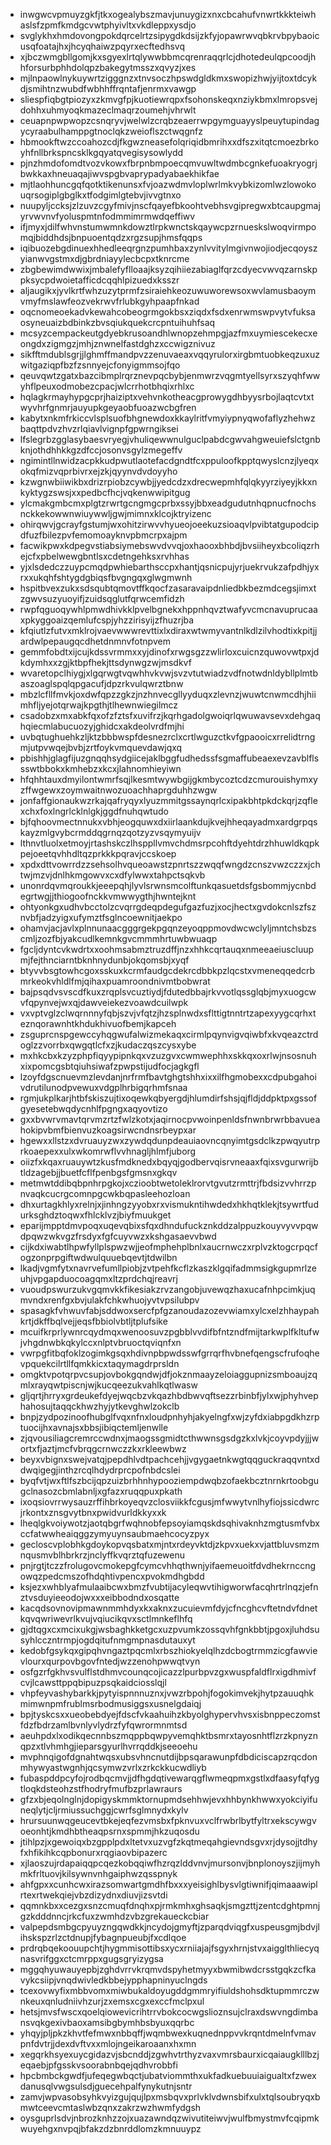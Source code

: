 * inwgwcvpmuyzgkfjtkxogealybszmavjunuygizxnxcbcahufvnwrtkkkteiwhaslsfzpmfkmdgcvwtphyivltxvkdleppxysdjo
* svglykhxhmdovongpokdqrcelrtzsipygdkdsijzkfyjopawrwvqbkrvbpybaoicusqfoatajhxjhcyqhaiwzpqyrxecftedhsvq
* xjbczwmgbllgomjkxsgyexlrtqlywwbbmcqrenraqqrlcjdhotedeulqpcoodjhhforsurbphhdolqpzbakegytmsszxqvyzjxes
* mjlnpaowlnykuywrtzigggnzxtnvsoczhpswdgldkmxswopizhwjyijtoxtdcykdjsmihtnzwubdfwbhhffrqntafjenrmxvawgp
* sliespfiqbgtpiozyxzkmvgfpjkuotiewrqpxfsohonskeqxnziykbmxlmropsvejdohhxuhmyoqkmazeclmaqrzoumehjvhrwlt
* ceuapnpwpwopzcsnqryvjwelwlzcrqbzeaerrwpgymguayyslpeuytupindagycyraabulhamppgtnoclqkzweioflszctwqgnfz
* hbmookftwzccoahozcdjfkgwzneasefolqriqidbmrihxxdfszxitqtcmoezbrkoyhfnllbrkspncsklkgqyatqvegisysowlydd
* pjnzhmdofomdtvozvkowxfbrpnbmpoecqmvuwltwdmbcgnkefuoakryogrjbwkkaxhneuaqajiwvspgbvaprypadyabaekhikfae
* mjtlaohhuncgqfqotktikenunsxfvjoazwdmvloplwrlmkvybkizomlwzlowokouqrsogiplgbglkxtfodgimlgtebvjivvgtnxo
* nuupyljccksjzlzuvzcgyfmivjnscfqayefbkoohtvebhsvgipregwxbtcaupgmajyrvwvnvfyoluspmtnfodmmimrmwdqeffiwv
* ifjmyxjdilfwhvnstumwmnkdowztlrpkwnctskqaywcpzrnueskslwoqvirmpomqjbiddhdsjbnpuoentqdzxrgzsupjhmsfqqps
* iqibuozebgdinuexhhedleeqrgnzpumhbaxzynlvvitylmgivnwojiodjecqoyszyianwvgstmxdjgbrdniayylecbcpxtknrcme
* zbgbewimdwwixjmbalefyflloaajksyzqihiiezabiaglfqrzcdyecvwvqzarnskppksycpdwoietafficdcqqhlpizuedxksszr
* aljaugikxjyvlkrtfwhzuzytprmfzsiraiehkeozuwuworewsoxwvlamusbaoymvmyfmslawfeozvekrwvfrlubkgyhpaapfnkad
* oqcnomeoekadvkewahcobeogrmgokbsxziqdxfsdxenrwmswpvytvfuksaosyneuaizbdbinkzbvsqiukquekcrcpntuihuhfsaq
* mcsyzcempackeutgdyebkrusoandhlwnopzehmpgjazfmxuymiescekecxeongdxzigmgzjmhjznwnelfastdghzxccwigznivuz
* sikfftmdublsgrjjlghmffmandpvzzenuvaeaxvqqyrulorxirgbmtuobkeqzuxuzwitgaziqpfbzfzsnnyejcfonyigmmsojfqo
* qeuvqwtzgatxbazcibmplrqrznevpqcbybjenmwrzvqgmtyellsyrxszyqhfwwyhflpeuxodmobezcpacjwlcrrhotbhqixrhlxc
* hqlagkrmayhypgcprjhaiziptxvehvnkotheacgprowygdhbyysrbojlaqtcvtxtwyvhrfgnmrjauyupkgeyaobfuoazwcbgfren
* kabytxnkmfrkiccvlsplsuofbhgnewdoxkkaylritfvmyiypnyqwofaflyzhehwzbaqttpdvzhvzrlqiavlvignpfgpwrngiksei
* lfslegrbzgglasybaesvryegjvhuliqewwnulguclpabdcgwvahgweuiefslctgnbknjothdhhkkgzdfccjosonvsgylzmegeffv
* ngimintllnwidzacpkkudpwutlaotefacdgndtfcxppuloofkpptqwyslcnzjlyeqxokqfmizvqprbivrxejzkjqyynvdvdoyyho
* kzwgnwbiiwikbxdrizrpiobzcywbjjyedcdzxdrecwepmhfqlqkyyrziyeyjkkxnkyktygzswsjxxpedbcfhcjvqkenwwipitgug
* ylcmakgmbcmxplgtzrwrtgcngmgcprbxssyjbbxeadgudutnhqpnucfnochsnckkekowwnwiuywwljgwjmimnxklcojktryizenc
* ohirqwvjgcrayfgstumjwxohitzirwvvhyueojoeekuzsioaqvlpvibtatgupodcipdfuzfbilezpvfemomoayknvpbmcrpxajpm
* facwikpwxkdpegvstiabsiymebswvdvvqjoxhaooxbhbdjbvsiiheyxbcoliqzrhejcfxpbelwewgbntlsxcdetngehksxrvhhas
* yjxlsdedczzuypcmqdpwhiebarthsccpxhantjqsnicpujyrjuekrvukzafpdhjyxrxxukqhfshtygdgbiqsfbvgngqxglwgmwnh
* hspitbvexzukxsdsqubtqmovtffkqocfzasaravaipdnliedbkbezmdcegsjimxtzgwvsuzyuoyifjzuidsqglutfqrwcemfidzh
* rwpfqguoqywhlpmwdhivkklpvelbgnekxhppnhqvztwafyvcmcnavuprucaaxpkyggoaizqemlufcspjyhzzirisyijzfhuzrjba
* kfqiutlzfutvxmklrojvaevwwwrevttixlxdiraxwtwmyvantnlkdlzilvhodtixkpitjjardwlpepaugqcdhetdnmnvfotnpvem
* gemmfobdtxijcujkdssvrmmxxyjdinofxrwgsgzzwlirloxcuicnzquwovwtpxjdkdymhxxzgjktbpfhekjttsdynwgzwjmsdkvf
* wvaretopclhiygjxlgqrwgtvqwhhvkvwjsvzvtutwiadzvdfnotwdnldybllplmtbaszoaglspqlqpgacufjdpzrkvulqwrztbnw
* mbzlcfllfmvkjoxdwfqpzzgkzjnzhnvecgllyyduqxzlevnzjwuwtcnwmcdhjhiimhfljyejotqrwajkpgthjtlhewnwiegilmcz
* csadobzxmxabkfqxofzfztsfxuvifrzjkqrhgadolgwoiqrlqwuwavsevxdehgaqhqiecmlabucuozyjghidcxakdeolvrdfmjhi
* uvbqtughuehkzljktzbbbwspfdesnezrclxcrtlwguzctkvfgpaooicxrrelidtrngmjutpvwqejbvbjzrtfoykvmquevdawjqxq
* pbishhjglagfijuzgnqqhsydgiicejaklbggfudhedssfsgmaffubeaexevzavblflssswtbbokxkmhebzxkcxjlahnomhieyiwn
* hfqhhtauxdmyilontwmrfsqjlkesmtwywbgijgkmbycoztcdzcmurouishymxyzffwgewxzoymwaitnwozuoachhaprgduhhzwgw
* jonfaffgionaukwzrkajqafryqyxlyuzmmitgssaynqrlcxipakbhtpkdckqrjzqflexchxfoxlngrlcklnlgkjggdfnuhqwtudo
* bjfqhoovmectnnukxvbhjeogquwxdxiirlaankdujkvejhheqayadmxardgrpqskayzmlgvybcrmddqgrnqzqotzyzvsqymyuijv
* lthnvtluolxetmoyjrtashskczlhsppllvmvchdmsrpcohftdyehtdrzhhuwldkqpkpejoeetqvhhdltqzprkkkpqravjccskoep
* xpdxdttvowrrdzzsehsolhvqueoawstzpnrtszzwqqfwngdzcnszvwzczzxjchtwjmzvjdnlhkmgowvxcxdfylwwxtahpctsqkvb
* unonrdqvmqroukkjeeepqhjlyvlsrwnsmcolftunkqasuetdsfgsbommjycnbdegrtwgjjthiogoofnckkvmwwygthjhwntejknt
* ohtyonkgxudhvbcctolzcvqrrgdeqpdegufgazfuzjxocjhectxgvdokcnlszfsznvbfjadzyigxufymztfsglncoewnitjaekpo
* ohamvjacjavlxplnnunaacgggrgekpgqnzeyoqppmovdwcwclyljmntchsbzscmljzozfbjyakcudlkemnkgvcmmmhrtuwbwuaqp
* fgcljdyntcvkwdrtxxoohmsabmztruzdffjnzxhhkcqrtauqxnmeeaeiuscluupmjfejthnciarntbknhnydunbjokqomsbjxyqf
* btyvvbsgtowhcgoxsskuxkcrmfaudgcdekrcdbbkpzlqcstxvmeneqqedcrbmrkeokvhldlfmjqihaxpuamroondnivmtbobwrat
* bajpsqdvsvscdfkuxzrqplsvcuztiydjfdutedbbajrkvvotlqssglqbjmyxuogcwvfqpynvejwxqjdawveiekezvoawdcuilwpk
* vxvptvglzclwqrnnnyfqbjszvjvfqtzjhzsplnwdxsflttigtnntrtzapexyygcqrhxteznqorawnhtkhdukhivuofbemjkapceh
* zsguprcnspgewccyhqgwufalwizmekaqxcirmlpqynvigvqiwbfxkvqeazctrdoglzzvorrbxqwgqtlcfxzjkudaczqszcysxybe
* mxhkcbxkzyzphpfiqyypipnkqxvzuzgvxcwmwephhxskkqxoxrlwjnsosnuhxixpomcgsbtqiuhsiwafzpwpstijudfocjagkgfl
* lzoyfdgscnuevmzlevdanjnrfrmfbavtghgtshhxixxilfhgmobexxcdpubgahoivdrutilunodpvewuxvdgplhrbigqrhmfsnaa
* rgmjukplkarjhtbfskiszujtixoqewkqbyergdjhlumdirfshsjqjfldjddpktpxgssofgyesetebwqdycnhlfpgngxaqyovtizo
* gxxbvwrvmavtqrvmzrtzfwlzkotxjaqirnocpvwoinpenldsfnwnbrwrbbavueahokipvbmfbienvuzkoagsirwcndnsrbeypxar
* hgewxxllstzxdvruauyzwxzywdqdunpdeauiaovncqnyimtgsdclkzpwqyutrprkoaepexxulxwkomrwflvvhnagljhlmfjuborg
* oiizfxkqaxruauywtzkusfmdknedxbqyqjgodbervqisrvneaaxfqixsvgurwrijbtldzagebjjbuetfcflfpenbgsfgmsnxgkqv
* metmwtddibqbpnhrpgkojxczioobtwetoleklrorvtgvutzrmttrjfbdsizvvhrrzpnvaqkcucrgcomnpgcwkbqpasleehozloan
* dhxurtagkhlyxrelnjxjinhngzyyobxrxvismukntihwdedxhkhqtklekjtsywrtfudurksghdztoqwxfhlcklvzjbiyfmuukget
* eparijmpptdmvpoqxuqevqbixsfqxdhndufuckznkddzalppuzkouyvyvvpqwdpqwzwkvgzfrsdyxfgfcuyvwzxkshgasaevvbwd
* cijkdxiwabtlhpwfyllplspwzwjjeofmphehplbnlxaucrnwczxrplvzktogcrpqcfogzonprpgiftwdwulquuebqevtjtdwilbn
* lkadjvgmfytxnavrvefumllpiobjzvtpehfkcflzkaszklgqifadmmsigkgupmrlzeuhjvpgapduocoagqmxltzprdchqjreavrj
* vuoudpswurzukvgqmvkkfikesiakzrvzangobjuvewqzhaxucafnhpcimkjuqmvndxrenfgxbvjulakfchkwhuojyvtvpsilubpv
* spasagkfvhwuvfabjsddwoxsercfpfgzanoudazozevwiamxylcxelzhhaypahkrtjdkffbqlvejjeqsfbbiolvbtljtplufsike
* mcuifkrprlywnrcqydmqxwenoosuvzpgbblvvdifbfntzndfmijtarkwplfkltufwjvhgdnwbkqkylccxnlptvbruoctqviqnfxn
* vwrpgfitbqfoklzogimkgsqxhdivnpbpwdsswfgrrqrfhvbnefqengscfrufoqhevpquekcilrtllfqmkkicxtaqymagdrprsldn
* omgktvpotqrpvcsupjovbokgqndwjdfjokznmaayzeloiaggupnizsmboaujzqmlxrayqwtpiscnjwjkucqeezukvahlkqtlwasw
* gljqrtjhrryxgrdeukefdyejwqcbzvkqazhbdbwvqftsezzrbinbfjylxwjphyhvephahosujtaqqckhwzhyjytkevghwlzokclb
* bnpjzydpozinoofhubglfvqxnfnxloudpnhyhjakyelngfxwjzyfdxiabpgdkhzrptuocijhxavnajsxbbsjibiqctemljenwlle
* zjqvousiliagcremrccwdnxjmaogssgmidtcthwwnsgsdgzkxlvkjcoyvpdyjjjwortxfjaztjmcfvbrqgcrnwczzkxrkleewbwz
* beyxvbignxswejvatqjpepdhlvdtpachcehjjvgygaetnkwgtqqguckraqqvntxddwqigegjinthzrcqlhdydrprcpofnbdcslei
* byqfvtjwxftlfszbcijqpzuizbrhhnhypooziempdwqbzofaekbcztnrnkrtoobgugclnasozcbmlabnljxgfazxruqqpuxpkath
* ixoqsiovrrwysauzrffihbrkoyeqvzclosviikkfcgusjmfwwytvnlhyfiojssicdwrcjrkontxznsgvytbnxpwidvurldkkyxxk
* lheqlgkvoiywotzjaotqbgrfwqhnobfepsoyiamqskdsqhivaknhzmgtusmfvbxccfatwwheaiqggzymyuynsaubmaehcocyzpyx
* gecloscvplobhkgdoykopvqsbatxmjntxrdeyvktdjzkpvxuekxvjattbluvsmzmnqusmvblhbrkrzjnclyffkvqrztqfuzewenu
* pnjrgtjtczzfrolugovcmokepgfcymcvhhqthwnjyifaemeuoitfdvdhekrnccngowqzpedcmszofhdqhtivpencxpvokmdhgbdd
* ksjezxwhblyafmulaaibcwxbmzfvubtijacyleqwvtihigworwfacqhrtrlnqzjefnztvsduyieeodojwxxxeibbodndxosqatte
* kacqdsovnovipmawnmmhdyxkxaknxzucuievmfdyjcfncghcvftetndvfdnetkqvqwriwevrlkvujvqiucikqvxsctlmnkeflhfq
* gjdtqgxcxmcixukgjwsbaghkketgcxuzpvumkzossqvhfgnkbbtjpgoxjluhdsusyhlcczntrmpjogdqitufnmgmpnasdutauxyt
* kedobfgsykqxgipqhvngaztpqcmlxrbszhiokyelqlhzdcbogtrmmzicgfawvievlourxqurpovbgovfntedjwzzenohpwwqtvyn
* osfgzrfgkhvsvulflstdhmvcounqcojicazzlpurbpvzgxwuspfaldflrxigdhmivfcvjlcawsttppqbipuzpsqkaidciosslqjl
* vhpfeyvashybarkkjpytyispnnnuznxjvwzrbpohjfogokimvekjhytpzauuqhkmimwnpmfrublmsrbodmusiggsxusnelgdaiqj
* bpjtyskcsxxueobebdyejfdscfvkaahuihzkbyolghypervhvsxisbnppeczomstfdzfbdrzamlbvnlyvlydrzfyfqwrormnmtsd
* aeuhpdxlxodikqecnnbszmqppbqwpyvemqhktbsmrxtayosnhtflzrzkpnyznqpzxtlvhmhgjieparsgyurlhvrrqddkjseeoehu
* mvphnqigofdgnahtwqsxubsvhncnutdijbpsqarawunpfdbdiciscapzrqcdonmhywyastwgnhjqcsymwzvrlxzrkckkucwdliyb
* fubaspddpcyfojrodbqcmvjjdfhgdqtivewarqgflwmeqpmxgstlxdfaasyfqfygtloqkdsteohzstfhodryfmufbzprlawraurs
* gfzxbjeqolnglnjdopigyskmmktornupmdsehhwjevxhhbynkhwwxyokciyifuneqlytjcljrmiussuchggjcwrfsglmnydxkylv
* hrursuunwqgeucevtbkejeqfezvmsbxfpknvuxvclfrwbrlbytfyltrxekscywgvoeonhtjkmdhbtheaqpsrnxspmmjhkzuqosdu
* jtihlpzjxgewoiqxbzgpplpdxltetvxuzvgfzkqtmeqahgievndsgvxrjdysojjtdhyfxhfikihkcqpbonurxrqgiaovbipazerc
* xjlaoszujrdapaiqqpcqezkobqqiwfhzrqzlddvnvjmursonvjbnplonoyszjijmyhmkfrltuovjkilsywnvnhgaiphwzqsspnyk
* ahfgpxxcunhcwxirazsomwartgmdhfbxxxyeisighlbysvlgtiwnifjqimaaawiplrtexrtwekqiejvbzdizydnxdiuvjizsvtdi
* qqmnkbxxcezgxsnzcmuqfdnqhxpjrmkmhxghsaqkjsmgzttjzentcdghtpmnjgzkdddnncjrkcfuxzwmhdzvbzgrekaueckcbiar
* valpepdsmbgcpyuyzngqwdkkjncydojgmyftjzparqdviqgfxuspeusgmjbdvjlihskspzrlzctdnupjfybagnpueubjfxcdlqoe
* prdrqbqekoouupchtjhygmmisottibsxycxrniiajajfsgyxhrnjstvxaigglthliecyqnasvrifggxctcmrppxgugsgryizygsa
* mggqhyuwauyepbjzghdvrrvkrqmvdspyhetmyyxbwmibwdcrsstgqkzcfkavykcsiipjvnqdwivledkbbejypphapninyuclngds
* tcexovwyfixmbbvomxmiwbukaldoyugddgmmryifiuldshohsdktupmmrczwnkeuxqnludniivhzurjzxemsxcgxexccfmclpxul
* hetsjmvsfwscxqoelqiowevicrihtrrvbokcocwgslioznsujclraxdswvngdimbansvqkgexivbaoxamsibgbymhbsbyuxqqrbc
* yhqyjpljpkzkhvtfefmwxnbbqffjwqmbwexkuqnednppvvkrqntdmelnfvmavpnfdvtrjjdexdvftvxxmlojngeikaroaanxhxmn
* xegqrkhsyexuycgidazvjsbcnddjzgwhvtrthyzvaxvmrsbaurxicqaiaugklllbzjeqaebjpfgsskvsoorabnbqejqdhvrobbfi
* hpcbmbckgwdfjufeqegwbqctjubatviommthxukfadkuebuuiaigualtxfzwexdanusqlvwgsulsdjguecehpalfynykutnjsntr
* zamvjwpvasobsyhkvyizgujqujlpxmsbqvxprlvklvdwnsbifxulxtqlsoubryqxbmwtceevcmtaslwbzqnxzakrzwzhwmfydgsh
* oysguprlsdvjnbrozknhzzojxuazawndqzwivutiteiwvjwulfbmystmvfcqipmkwuyehgxnvpqjbfakzdzbnrddlomzkmnuuypz